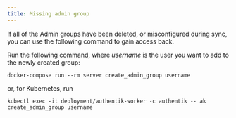 ```yaml
---
title: Missing admin group
---
```


If all of the Admin groups have been deleted, or misconfigured during sync, you can use the following command to gain access back.

Run the following command, where _username_ is the user you want to add to the newly created group:

```
docker-compose run --rm server create_admin_group username
```

or, for Kubernetes, run

```
kubectl exec -it deployment/authentik-worker -c authentik -- ak create_admin_group username
```
